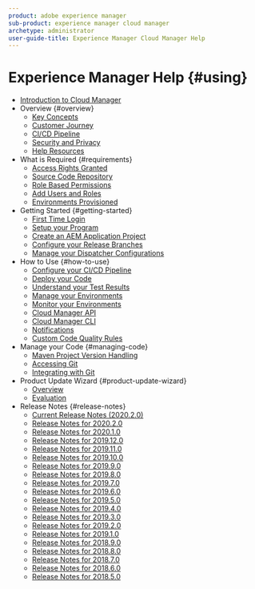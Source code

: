 ```yaml
---
product: adobe experience manager
sub-product: experience manager cloud manager
archetype: administrator
user-guide-title: Experience Manager Cloud Manager Help
---
```


# Experience Manager Help {#using}

+ [Introduction to Cloud Manager](introduction-to-cloud-manager.md)
+ Overview {#overview}
  + [Key Concepts](key-concepts.md)
  + [Customer Journey](customer-journey.md)
  + [CI/CD Pipeline](ci-cd-pipeline.md)
  + [Security and Privacy](security-and-privacy.md)
  + [Help Resources](help-resources.md)
+ What is Required {#requirements}
  + [Access Rights Granted](access-rights-granted.md)
  + [Source Code Repository](source-code-repository.md)
  + [Role Based Permissions](role-based-permissions.md)
  + [Add Users and Roles](setting-up-users-and-roles.md)
  + [Environments Provisioned](environments-provisioned.md)
+ Getting Started {#getting-started}
  + [First Time Login](first-time-login.md)
  + [Setup your Program](setting-up-program.md)
  + [Create an AEM Application Project](create-an-application-project.md)
  + [Configure your Release Branches](configure-your-release-branches.md)
  + [Manage your Dispatcher Configurations](dispatcher-configurations.md)
+ How to Use {#how-to-use}
  + [Configure your CI/CD Pipeline](configuring-pipeline.md)
  + [Deploy your Code](deploying-code.md)
  + [Understand your Test Results](understand-your-test-results.md)
  + [Manage your Environments](manage-your-environment.md)
  + [Monitor your Environments](monitor-your-environments.md)
  + [Cloud Manager API](https://www.adobe.io/apis/experiencecloud/cloud-manager/docs.html)
  + [Cloud Manager CLI](https://github.com/adobe/aio-cli-plugin-cloudmanager/blob/master/README.md)
  + [Notifications](notifications.md)
  + [Custom Code Quality Rules](custom-code-quality-rules.md)
+ Manage your Code {#managing-code}
  + [Maven Project Version Handling](activating-maven-project.md)
  + [Accessing Git](accessing-git.md)
  + [Integrating with Git](setup-cloud-manager-git-integration.md)
+ Product Update Wizard {#product-update-wizard}
  + [Overview](overview-productupdate-wizard.md)
  + [Evaluation](evaluation.md)
+ Release Notes {#release-notes}
  + [Current Release Notes (2020.2.0)](release-notes-current.md)
  + [Release Notes for 2020.2.0](release-notes-2020-2-0.md)
  + [Release Notes for 2020.1.0](release-notes-2020-1-0.md)
  + [Release Notes for 2019.12.0](release-notes-2019-12-0.md)
  + [Release Notes for 2019.11.0](release-notes-2019-11-0.md)
  + [Release Notes for 2019.10.0](release-notes-2019-10-0.md)
  + [Release Notes for 2019.9.0](release-notes-2019-9-0.md)
  + [Release Notes for 2019.8.0](release-notes-2019-8-0.md)
  + [Release Notes for 2019.7.0](release-notes-2019-7-0.md)
  + [Release Notes for 2019.6.0](release-notes-2019-6-0.md)
  + [Release Notes for 2019.5.0](release-notes-2019-5-0.md)
  + [Release Notes for 2019.4.0](release-notes-2019-4-0.md)
  + [Release Notes for 2019.3.0](release-notes-2019-3-0.md)
  + [Release Notes for 2019.2.0](release-notes-2019-2-0.md)
  + [Release Notes for 2019.1.0](release-notes-2019-1-0.md)
  + [Release Notes for 2018.9.0](release-notes-2018-9-0.md)
  + [Release Notes for 2018.8.0](release-notes-2018-8-0.md)
  + [Release Notes for 2018.7.0](release-notes-2018-7-0.md)
  + [Release Notes for 2018.6.0](release-notes-2018-6-0.md)
  + [Release Notes for 2018.5.0](release-notes-2018-5-0.md)
